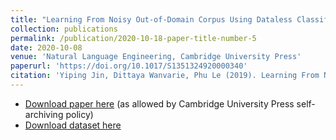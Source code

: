 ```yaml
---
title: "Learning From Noisy Out-of-Domain Corpus Using Dataless Classification"
collection: publications
permalink: /publication/2020-10-18-paper-title-number-5
date: 2020-10-08
venue: 'Natural Language Engineering, Cambridge University Press'
paperurl: 'https://doi.org/10.1017/S1351324920000340'
citation: 'Yiping Jin, Dittaya Wanvarie, Phu Le (2019). Learning From Noisy Out-of-Domain Corpus Using Dataless Classification. <i> Natural Language Engineering</i>. Cambridge University Press, UK.'
---
```


- [Download paper here](https://yipingnus.github.io/files/nle.pdf) (as allowed by Cambridge University Press self-archiving policy)
- [Download dataset here](https://github.com/YipingNUS/nle-supplementary-dataset)